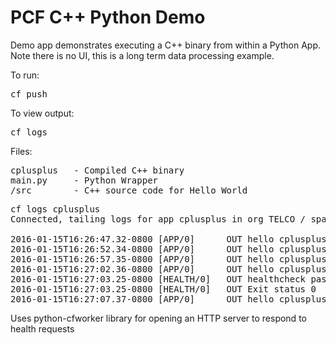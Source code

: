 # PCF C++ Python Demo

Demo app demonstrates executing a C++ binary from within a Python App. Note there is no UI, this is a long term data processing example.

To run:
<pre>
cf push
</pre>
To view output:
<pre>
cf logs <appname>
</pre>


Files:
<pre>
cplusplus	- Compiled C++ binary
main.py		- Python Wrapper
/src		- C++ source code for Hello World
</pre>

<pre>
cf logs cplusplus
Connected, tailing logs for app cplusplus in org TELCO / space ben as...

2016-01-15T16:26:47.32-0800 [APP/0]      OUT hello cplusplus
2016-01-15T16:26:52.34-0800 [APP/0]      OUT hello cplusplus
2016-01-15T16:26:57.35-0800 [APP/0]      OUT hello cplusplus
2016-01-15T16:27:02.36-0800 [APP/0]      OUT hello cplusplus
2016-01-15T16:27:03.25-0800 [HEALTH/0]   OUT healthcheck passed
2016-01-15T16:27:03.25-0800 [HEALTH/0]   OUT Exit status 0
2016-01-15T16:27:07.37-0800 [APP/0]      OUT hello cplusplus
</pre>

Uses python-cfworker library for opening an HTTP server to respond to health requests
